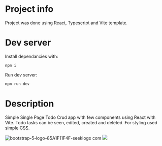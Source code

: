 # Project info
Project was done using React, Typescript and Vite template.

# Dev server
Install dependancies with:

```bash
npm i
```

Run dev server:

```bash
npm run dev
```

# Description
Simple Single Page Todo Crud app with few components using React with Vite. Todo tasks can be seen, edited, created and deleted.
For styling used simple CSS.

![bootstrap-5-logo-85A1F11F4F-seeklogo com](https://github.com/lienux2/React-Todo_CRUD/assets/143158385/e008fe46-cb04-47d9-8027-e9da5c97808d)
<img src="bootstrap-5-logo-85A1F11F4F-seeklogo.com.png"/>
